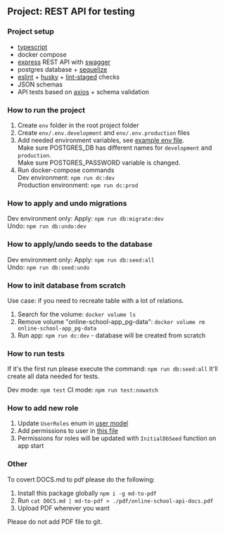 ## Project: REST API for testing

### Project setup

-   [typescript](https://www.typescriptlang.org/)
-   docker compose
-   [express](https://expressjs.com/) REST API with [swagger](https://swagger.io/)
-   postgres database + [sequelize](https://sequelize.org/)
-   [eslint](https://github.com/eslint/eslint) + [husky](https://github.com/typicode/husky) + [lint-staged](https://github.com/okonet/lint-staged) checks
-   JSON schemas
-   API tests based on [axios](https://github.com/axios/axios) + schema validation

### How to run the project

1. Create `env` folder in the root project folder
2. Create `env/.env.development` and `env/.env.production` files
3. Add needed environment variables, see [example env file](.env.example). \
   Make sure POSTGRES_DB has different names for `development` and `production`. \
   Make sure POSTGRES_PASSWORD variable is changed.
4. Run docker-compose commands \
   Dev environment: `npm run dc:dev` \
   Production environment: `npm run dc:prod`

### How to apply and undo migrations

Dev environment only:
Apply: `npm run db:migrate:dev`\
Undo: `npm run db:undo:dev`

### How to apply/undo seeds to the database

Dev environment only:
Apply: `npm run db:seed:all`\
Undo: `npm run db:seed:undo`

### How to init database from scratch

Use case: if you need to recreate table with a lot of relations.

1. Search for the volume: `docker volume ls`
2. Remove volume "online-school-app_pg-data": `docker volume rm online-school-app_pg-data`
3. Run app: `npm run dc:dev` - database will be created from scratch

### How to run tests

If it's the first run please execute the command: `npm run db:seed:all`
It'll create all data needed for tests.

Dev mode: `npm test`
CI mode: `npm run test:nowatch`

### How to add new role

1. Update `UserRoles` enum in [user model](src/db/models/user.model.ts)
2. Add permissions to user in [this file](src/db/data/permissions-by-role.ts)
3. Permissions for roles will be updated with `InitialDbSeed` function on app start

### Other

To covert DOCS.md to pdf please do the following:

1. Install this package globally `npm i -g md-to-pdf`
2. Run `cat DOCS.md | md-to-pdf > ./pdf/online-school-api-docs.pdf`
3. Upload PDF wherever you want

Please do not add PDF file to git.
